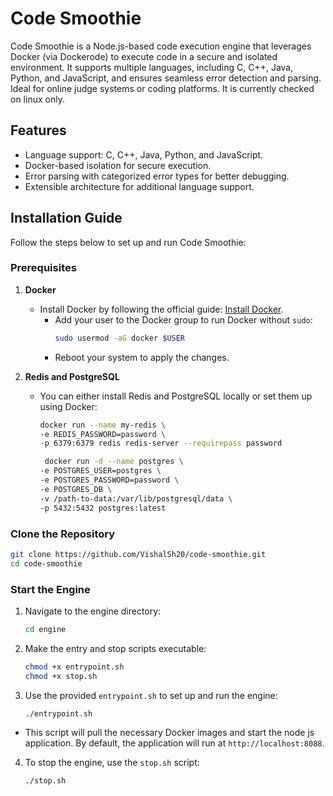 # Code Smoothie

Code Smoothie is a Node.js-based code execution engine that leverages Docker (via Dockerode) to execute code in a secure and isolated environment. It supports multiple languages, including C, C++, Java, Python, and JavaScript, and ensures seamless error detection and parsing. Ideal for online judge systems or coding platforms. It is currently checked on linux only.

## Features
- Language support: C, C++, Java, Python, and JavaScript.
- Docker-based isolation for secure execution.
- Error parsing with categorized error types for better debugging.
- Extensible architecture for additional language support.

## Installation Guide
Follow the steps below to set up and run Code Smoothie:

### Prerequisites
1. **Docker**
   - Install Docker by following the official guide: [Install Docker](https://docs.docker.com/get-docker/).
     - Add your user to the Docker group to run Docker without `sudo`:
       ```bash
       sudo usermod -aG docker $USER
       ```
     - Reboot your system to apply the changes.

2. **Redis and PostgreSQL**
   - You can either install Redis and PostgreSQL locally or set them up using Docker:
     ```bash
     docker run --name my-redis \
     -e REDIS_PASSWORD=password \
     -p 6379:6379 redis redis-server --requirepass password 
     
      docker run -d --name postgres \
     -e POSTGRES_USER=postgres \
     -e POSTGRES_PASSWORD=password \
     -e POSTGRES_DB \
     -v /path-to-data:/var/lib/postgresql/data \
     -p 5432:5432 postgres:latest
     ```

### Clone the Repository
```bash
git clone https://github.com/VishalSh20/code-smoothie.git
cd code-smoothie
```

### Start the Engine
1. Navigate to the engine directory:
   ```bash
   cd engine
   ```
2. Make the entry and stop scripts executable:
   ```bash
   chmod +x entrypoint.sh
   chmod +x stop.sh
   ```

3. Use the provided `entrypoint.sh` to set up and run the engine:
   ```bash
   ./entrypoint.sh
   ```
- This script will pull the necessary Docker images and start the node js application. By default, the application will run at `http://localhost:8088`.

4. To stop the engine, use the `stop.sh` script:
   ```bash
   ./stop.sh
   ```